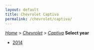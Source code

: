 ```yaml
---
layout: default
title: Chevrolet Captiva
permalink: /chevrolet/captiva/
---
```

[*Home*](/) > [*Chevrolet*](/chevrolet/) > [*Captiva*](/chevrolet/captiva/)
**Select year**
- [2014](/chevrolet/captiva/2014/)